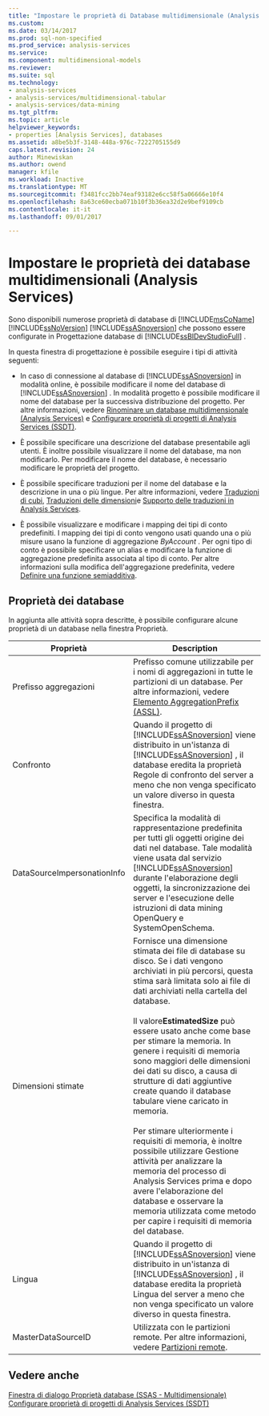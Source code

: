 ```yaml
---
title: "Impostare le proprietà di Database multidimensionale (Analysis Services) | Documenti Microsoft"
ms.custom: 
ms.date: 03/14/2017
ms.prod: sql-non-specified
ms.prod_service: analysis-services
ms.service: 
ms.component: multidimensional-models
ms.reviewer: 
ms.suite: sql
ms.technology:
- analysis-services
- analysis-services/multidimensional-tabular
- analysis-services/data-mining
ms.tgt_pltfrm: 
ms.topic: article
helpviewer_keywords:
- properties [Analysis Services], databases
ms.assetid: a8be5b3f-3148-448a-976c-7222705155d9
caps.latest.revision: 24
author: Minewiskan
ms.author: owend
manager: kfile
ms.workload: Inactive
ms.translationtype: MT
ms.sourcegitcommit: f3481fcc2bb74eaf93182e6cc58f5a06666e10f4
ms.openlocfilehash: 8a63ce60ecba071b10f3b36ea32d2e9bef9109cb
ms.contentlocale: it-it
ms.lasthandoff: 09/01/2017

---
```

# <a name="set-multidimensional-database-properties-analysis-services"></a>Impostare le proprietà dei database multidimensionali (Analysis Services)
  Sono disponibili numerose proprietà di database di [!INCLUDE[msCoName](../../includes/msconame-md.md)] [!INCLUDE[ssNoVersion](../../includes/ssnoversion-md.md)] [!INCLUDE[ssASnoversion](../../includes/ssasnoversion-md.md)] che possono essere configurate in Progettazione database di [!INCLUDE[ssBIDevStudioFull](../../includes/ssbidevstudiofull-md.md)] .  
  
 In questa finestra di progettazione è possibile eseguire i tipi di attività seguenti:  
  
-   In caso di connessione al database di [!INCLUDE[ssASnoversion](../../includes/ssasnoversion-md.md)] in modalità online, è possibile modificare il nome del database di [!INCLUDE[ssASnoversion](../../includes/ssasnoversion-md.md)] . In modalità progetto è possibile modificare il nome del database per la successiva distribuzione del progetto. Per altre informazioni, vedere [Rinominare un database multidimensionale &#40;Analysis Services&#41;](../../analysis-services/multidimensional-models/rename-a-multidimensional-database-analysis-services.md) e [Configurare proprietà di progetti di Analysis Services &#40;SSDT&#41;](../../analysis-services/multidimensional-models/configure-analysis-services-project-properties-ssdt.md).  
  
-   È possibile specificare una descrizione del database presentabile agli utenti. È inoltre possibile visualizzare il nome del database, ma non modificarlo. Per modificare il nome del database, è necessario modificare le proprietà del progetto.  
  
-   È possibile specificare traduzioni per il nome del database e la descrizione in una o più lingue. Per altre informazioni, vedere [Traduzioni di cubi](../../analysis-services/multidimensional-models-olap-logical-cube-objects/cube-translations.md), [Traduzioni delle dimensioni](../../analysis-services/multidimensional-models-olap-logical-dimension-objects/dimension-translations.md)e [Supporto delle traduzioni in Analysis Services](../../analysis-services/translation-support-in-analysis-services.md).  
  
-   È possibile visualizzare e modificare i mapping dei tipi di conto predefiniti. I mapping dei tipi di conto vengono usati quando una o più misure usano la funzione di aggregazione *ByAccount* . Per ogni tipo di conto è possibile specificare un alias e modificare la funzione di aggregazione predefinita associata al tipo di conto. Per altre informazioni sulla modifica dell'aggregazione predefinita, vedere [Definire una funzione semiadditiva](../../analysis-services/multidimensional-models/define-semiadditive-behavior.md).  
  
## <a name="database-properties"></a>Proprietà dei database  
 In aggiunta alle attività sopra descritte, è possibile configurare alcune proprietà di un database nella finestra Proprietà.  
  
|Proprietà|Description|  
|--------------|-----------------|  
|Prefisso aggregazioni|Prefisso comune utilizzabile per i nomi di aggregazioni in tutte le partizioni di un database. Per altre informazioni, vedere [Elemento AggregationPrefix &#40;ASSL&#41;](../../analysis-services/scripting/properties/aggregationprefix-element-assl.md).|  
|Confronto|Quando il progetto di [!INCLUDE[ssASnoversion](../../includes/ssasnoversion-md.md)] viene distribuito in un'istanza di [!INCLUDE[ssASnoversion](../../includes/ssasnoversion-md.md)] , il database eredita la proprietà Regole di confronto del server a meno che non venga specificato un valore diverso in questa finestra.|  
|DataSourceImpersonationInfo|Specifica la modalità di rappresentazione predefinita per tutti gli oggetti origine dei dati nel database. Tale modalità viene usata dal servizio [!INCLUDE[ssASnoversion](../../includes/ssasnoversion-md.md)] durante l'elaborazione degli oggetti, la sincronizzazione dei server e l'esecuzione delle istruzioni di data mining OpenQuery e SystemOpenSchema.|  
|Dimensioni stimate|Fornisce una dimensione stimata dei file di database su disco. Se i dati vengono archiviati in più percorsi, questa stima sarà limitata solo ai file di dati archiviati nella cartella del database.<br /><br /> Il valore**EstimatedSize** può essere usato anche come base per stimare la memoria. In genere i requisiti di memoria sono maggiori delle dimensioni dei dati su disco, a causa di strutture di dati aggiuntive create quando il database tabulare viene caricato in memoria.<br /><br /> Per stimare ulteriormente i requisiti di memoria, è inoltre possibile utilizzare Gestione attività per analizzare la memoria del processo di Analysis Services prima e dopo avere l'elaborazione del database e osservare la memoria utilizzata come metodo per capire i requisiti di memoria del database.|  
|Lingua|Quando il progetto di [!INCLUDE[ssASnoversion](../../includes/ssasnoversion-md.md)] viene distribuito in un'istanza di [!INCLUDE[ssASnoversion](../../includes/ssasnoversion-md.md)] , il database eredita la proprietà Lingua del server a meno che non venga specificato un valore diverso in questa finestra.|  
|MasterDataSourceID|Utilizzata con le partizioni remote. Per altre informazioni, vedere [Partizioni remote](../../analysis-services/multidimensional-models-olap-logical-cube-objects/partitions-remote-partitions.md).|  
  
## <a name="see-also"></a>Vedere anche  
 [Finestra di dialogo Proprietà database &#40;SSAS - Multidimensionale&#41;](http://msdn.microsoft.com/library/70f000b7-917f-4699-b142-7a0d13ff767c)   
 [Configurare proprietà di progetti di Analysis Services &#40;SSDT&#41;](../../analysis-services/multidimensional-models/configure-analysis-services-project-properties-ssdt.md)  
  
  

